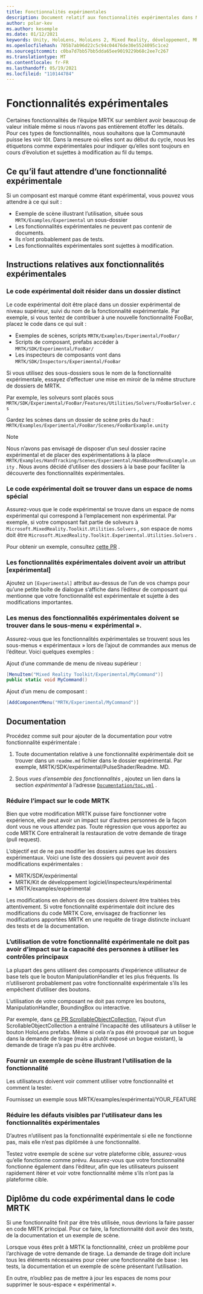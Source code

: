 ```yaml
---
title: Fonctionnalités expérimentales
description: Document relatif aux fonctionnalités expérimentales dans MRTK.
author: polar-kev
ms.author: kesemple
ms.date: 01/12/2021
keywords: Unity, HoloLens, HoloLens 2, Mixed Reality, développement, MRTK
ms.openlocfilehash: 705b7ab96d22c5c94c04476de30e5524095c1ce2
ms.sourcegitcommit: c0ba7d7bb57bb5dda65ee9019229b68c2ee7c267
ms.translationtype: MT
ms.contentlocale: fr-FR
ms.lasthandoff: 05/19/2021
ms.locfileid: "110144784"
---
```

# <a name="experimental-features"></a>Fonctionnalités expérimentales

Certaines fonctionnalités de l’équipe MRTK sur semblent avoir beaucoup de valeur initiale même si nous n’avons pas entièrement étoffer les détails. Pour ces types de fonctionnalités, nous souhaitons que la Communauté puisse les voir tôt. Dans la mesure où elles sont au début du cycle, nous les étiquetons comme expérimentales pour indiquer qu’elles sont toujours en cours d’évolution et sujettes à modification au fil du temps.

## <a name="what-to-expect-from-an-experimental-feature"></a>Ce qu’il faut attendre d’une fonctionnalité expérimentale

Si un composant est marqué comme étant expérimental, vous pouvez vous attendre à ce qui suit :

- Exemple de scène illustrant l’utilisation, située sous `MRTK/Examples/Experimental` un sous-dossier
- Les fonctionnalités expérimentales ne peuvent pas contenir de documents.
- Ils n’ont probablement pas de tests.
- Les fonctionnalités expérimentales sont sujettes à modification.

## <a name="experimental-feature-guidelines"></a>Instructions relatives aux fonctionnalités expérimentales

### <a name="experimental-code-should-live-in-a-separate-folder"></a>Le code expérimental doit résider dans un dossier distinct

Le code expérimental doit être placé dans un dossier expérimental de niveau supérieur, suivi du nom de la fonctionnalité expérimentale. Par exemple, si vous tentez de contribuer à une nouvelle fonctionnalité FooBar, placez le code dans ce qui suit :

- Exemples de scènes, scripts `MRTK/Examples/Experimental/FooBar/`
- Scripts de composant, prefabs accéder à `MRTK/SDK/Experimental/FooBar/`
- Les inspecteurs de composants vont dans `MRTK/SDK/Inspectors/Experimental/FooBar`

Si vous utilisez des sous-dossiers sous le nom de la fonctionnalité expérimentale, essayez d’effectuer une mise en miroir de la même structure de dossiers de MRTK.

Par exemple, les solveurs sont placés sous `MRTK/SDK/Experimental/FooBar/Features/Utilities/Solvers/FooBarSolver.cs`

Gardez les scènes dans un dossier de scène près du haut : `MRTK/Examples/Experimental/FooBar/Scenes/FooBarExample.unity`

> [!NOTE]
> Nous n’avons pas envisagé de disposer d’un seul dossier racine expérimental et de placer des expérimentations à la place `MRTK/Examples/HandTracking/Scenes/Experimental/HandBasedMenuExample.unity` . Nous avons décidé d’utiliser des dossiers à la base pour faciliter la découverte des fonctionnalités expérimentales.

### <a name="experimental-code-should-be-in-a-special-namespace"></a>Le code expérimental doit se trouver dans un espace de noms spécial

Assurez-vous que le code expérimental se trouve dans un espace de noms expérimental qui correspond à l’emplacement non expérimental. Par exemple, si votre composant fait partie de solveurs à `Microsoft.MixedReality.Toolkit.Utilities.Solvers` , son espace de noms doit être `Microsoft.MixedReality.Toolkit.Experimental.Utilities.Solvers` .

Pour obtenir un exemple, consultez [cette PR](https://github.com/microsoft/MixedRealityToolkit-Unity/pull/4532) .

### <a name="experimental-features-should-have-an-experimental-attribute"></a>Les fonctionnalités expérimentales doivent avoir un attribut [expérimental]

Ajoutez un `[Experimental]` attribut au-dessus de l’un de vos champs pour qu’une petite boîte de dialogue s’affiche dans l’éditeur de composant qui mentionne que votre fonctionnalité est expérimentale et sujette à des modifications importantes.

### <a name="menus-for-experimental-features-should-go-under-experimental-sub-menu"></a>Les menus des fonctionnalités expérimentales doivent se trouver dans le sous-menu « expérimental ».

Assurez-vous que les fonctionnalités expérimentales se trouvent sous les sous-menus « expérimentaux » lors de l’ajout de commandes aux menus de l’éditeur. Voici quelques exemples :

Ajout d’une commande de menu de niveau supérieur :

```c#
[MenuItem("Mixed Reality Toolkit/Experimental/MyCommand")]
public static void MyCommand()
```

Ajout d’un menu de composant :

```c#
[AddComponentMenu("MRTK/Experimental/MyCommand")]
```

## <a name="documentation"></a>Documentation

Procédez comme suit pour ajouter de la documentation pour votre fonctionnalité expérimentale :

1. Toute documentation relative à une fonctionnalité expérimentale doit se trouver dans un `readme.md` fichier dans le dossier expérimental. Par exemple, MRTK/SDK/expérimental/PulseShader/Readme. MD.

1. Sous *vues d’ensemble des fonctionnalités* , ajoutez un lien dans la section *expérimental* à l’adresse [`Documentation/toc.yml`](../toc.yml) .

### <a name="minimize-impact-to-mrtk-code"></a>Réduire l’impact sur le code MRTK

Bien que votre modification MRTK puisse faire fonctionner votre expérience, elle peut avoir un impact sur d’autres personnes de la façon dont vous ne vous attendez pas.
Toute régression que vous apportez au code MRTK Core entraînerait la restauration de votre demande de tirage (pull request).

L’objectif est de ne pas modifier les dossiers autres que les dossiers expérimentaux. Voici une liste des dossiers qui peuvent avoir des modifications expérimentales :

- MRTK/SDK/expérimental
- MRTK/Kit de développement logiciel/inspecteurs/expérimental
- MRTK/examples/expérimental

Les modifications en dehors de ces dossiers doivent être traitées très attentivement. Si votre fonctionnalité expérimentale doit inclure des modifications du code MRTK Core, envisagez de fractionner les modifications apportées MRTK en une requête de tirage distincte incluant des tests et de la documentation.

### <a name="using-your-experimental-feature-should-not-impact-peoples-ability-to-use-core-controls"></a>L’utilisation de votre fonctionnalité expérimentale ne doit pas avoir d’impact sur la capacité des personnes à utiliser les contrôles principaux

La plupart des gens utilisent des composants d’expérience utilisateur de base tels que le bouton ManipulationHandler et les plus fréquents. Ils n’utiliseront probablement pas votre fonctionnalité expérimentale s’ils les empêchent d’utiliser des boutons.

L’utilisation de votre composant ne doit pas rompre les boutons, ManipulationHandler, BoundingBox ou interactive.

Par exemple, dans [ce PR ScrollableObjectCollection](https://github.com/microsoft/MixedRealityToolkit-Unity/pull/6001), l’ajout d’un ScrollableObjectCollection a entraîné l’incapacité des utilisateurs à utiliser le bouton HoloLens prefabs. Même si cela n’a pas été provoqué par un bogue dans la demande de tirage (mais a plutôt exposé un bogue existant), la demande de tirage n’a pas pu être archivée.

### <a name="provide-an-example-scene-that-demonstrates-how-to-use-the-feature"></a>Fournir un exemple de scène illustrant l’utilisation de la fonctionnalité

Les utilisateurs doivent voir comment utiliser votre fonctionnalité et comment la tester.

Fournissez un exemple sous MRTK/examples/expérimental/YOUR_FEATURE

### <a name="minimize-user-visible-flaws-in-experimental-features"></a>Réduire les défauts visibles par l’utilisateur dans les fonctionnalités expérimentales

D’autres n’utilisent pas la fonctionnalité expérimentale si elle ne fonctionne pas, mais elle n’est pas diplômée à une fonctionnalité.

Testez votre exemple de scène sur votre plateforme cible, assurez-vous qu’elle fonctionne comme prévu. Assurez-vous que votre fonctionnalité fonctionne également dans l’éditeur, afin que les utilisateurs puissent rapidement itérer et voir votre fonctionnalité même s’ils n’ont pas la plateforme cible.

## <a name="graduating-experimental-code-into-mrtk-code"></a>Diplôme du code expérimental dans le code MRTK

Si une fonctionnalité finit par être très utilisée, nous devrions la faire passer en code MRTK principal. Pour ce faire, la fonctionnalité doit avoir des tests, de la documentation et un exemple de scène.

Lorsque vous êtes prêt à MRTK la fonctionnalité, créez un problème pour l’archivage de votre demande de tirage. La demande de tirage doit inclure tous les éléments nécessaires pour créer une fonctionnalité de base : les tests, la documentation et un exemple de scène présentant l’utilisation.

En outre, n’oubliez pas de mettre à jour les espaces de noms pour supprimer le sous-espace « expérimental ».
